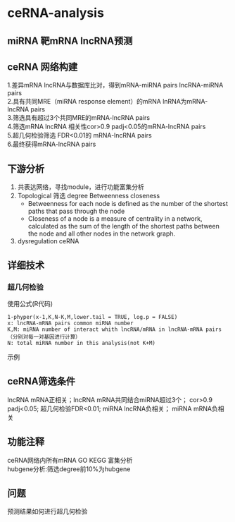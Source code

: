 # ceRNA-analysis
## miRNA 靶mRNA lncRNA预测

## ceRNA 网络构建
1.差异mRNA lncRNA与数据库比对，得到mRNA-miRNA pairs lncRNA-miRNA pairs
<br>2.具有共同MRE（miRNA response element）的mRNA lnRNA为mRNA-lncRNA pairs
<br>3.筛选具有超过3个共同MRE的mRNA-lncRNA pairs
<br>4.筛选mRNA lncRNA 相关性cor>0.9 padj<0.05的mRNA-lncRNA pairs
<br>5.超几何检验筛选 FDR<0.01的 mRNA-lncRNA pairs
<br>6.最终获得mRNA-lncRNA pairs

## 下游分析
1. 共表达网络，寻找module，进行功能富集分析
2. Topological 筛选 degree Betweenness closeness
    * Betweenness for each node is defined as the number of the shortest paths that pass through the node
    * Closeness of a node is a measure of centrality in a network, calculated as the sum of the length of the shortest
paths between the node and all other nodes in the network graph.         
3. dysregulation ceRNA

## 详细技术
### 超几何检验
使用公式(R代码)

    1-phyper(x-1,K,N-K,M,lower.tail = TRUE, log.p = FALSE)
    x: lncRNA-mRNA pairs common miRNA number
    K,M: miRNA number of interact whith lncRNA/mRNA in lncRNA-mRNA pairs（分别对每一对基因进行计算）
    N: total miRNA number in this analysis(not K+M)
示例

## ceRNA筛选条件
lncRNA mRNA正相关；lncRNA mRNA共同结合miRNA超过3个； cor>0.9 padj<0.05; 超几何检验FDR<0.01; miRNA lncRNA负相关； miRNA mRNA负相关
## 功能注释
ceRNA网络内所有mRNA GO KEGG 富集分析
<br>hubgene分析:筛选degree前10%为hubgene

## 问题
预测结果如何进行超几何检验

